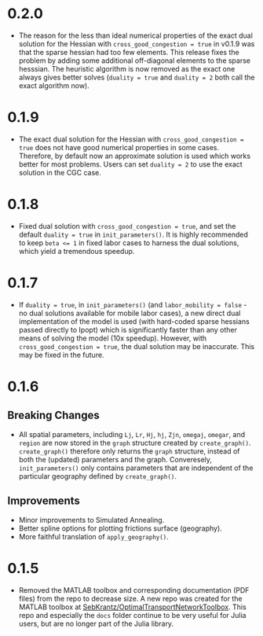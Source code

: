 # 0.2.0

* The reason for the less than ideal numerical properties of the exact dual solution for the Hessian with `cross_good_congestion = true` in v0.1.9 was that the sparse hessian had too few elements. This release fixes the problem by adding some additional off-diagonal elements to the sparse hesssian. The heuristic algorithm is now removed as the exact one always gives better solves (`duality = true` and `duality = 2` both call the exact algorithm now). 

# 0.1.9

* The exact dual solution for the Hessian with `cross_good_congestion = true` does not have good numerical properties in some cases. Therefore, by default now an approximate solution is used which works better for most problems. Users can set `duality = 2` to use the exact solution in the CGC case. 

# 0.1.8

* Fixed dual solution with `cross_good_congestion = true`, and set the default `duality = true` in `init_parameters()`. It is highly recommended to keep `beta <= 1` in fixed labor cases to harness the dual solutions, which yield a tremendous speedup.

# 0.1.7

* If `duality = true`, in `init_parameters()` (and `labor_mobility = false` - no dual solutions available for mobile labor cases), a new direct dual implementation of the model is used (with hard-coded sparse hessians passed directly to Ipopt) which is significantly faster than any other means of solving the model (10x speedup). However, with `cross_good_congestion = true`, the dual solution may be inaccurate. This may be fixed in the future.  

# 0.1.6

## Breaking Changes
* All spatial parameters, including `Lj`, `Lr`, `Hj`, `hj`, `Zjn`, `omegaj`, `omegar`, and `region` are now stored in the `graph` structure created by `create_graph()`. `create_graph()` therefore only returns the `graph` structure, instead of both the (updated) parameters and the graph. Converesely, `init_parameters()` only contains parameters that are independent of the particular geography defined by `create_graph()`.

## Improvements
* Minor improvements to Simulated Annealing.
* Better spline options for plotting frictions surface (geography).
* More faithful translation of `apply_geography()`. 

# 0.1.5

* Removed the MATLAB toolbox and corresponding documentation (PDF files) from the repo to decrease size. A new repo was created for the MATLAB toolbox at [SebKrantz/OptimalTransportNetworkToolbox](https://github.com/SebKrantz/OptimalTransportNetworkToolbox). This repo and especially the `docs` folder continue to be very useful for Julia users, but are no longer part of the Julia library. 